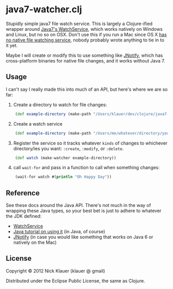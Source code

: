 # java7-watcher.clj

Stupidly simple java7 file watch service.  This is largely a Clojure-ified wrapper around [Java7's WatchService](http://docs.oracle.com/javase/tutorial/essential/io/notification.html), which works natively on Windows and Linux, but no so on OSX.  Don't use this if you run a Mac since OS X [has no native file watching service](http://stackoverflow.com/a/11182515/7008), nobody probably wrote anything to tie in to it yet.

Maybe I will create or modify this to use something like [JNotify](http://jnotify.sourceforge.net/), which has cross-platform binaries for native file changes, and it works without Java 7.

## Usage

I can't say I really made this into much of an API, but here's where we are so far:

1. Create a directory to watch for file changes:

```clj
    (def example-directory (make-path "/Users/klauer/dev/clojure/java7-watcher.clj/watchabledir"))
```

2. Create a watch service

```clj
    (def example-directory (make-path "/Users/me/whatever/directory/you/want"))
```


3. Register the service so it tracks whatever `kinds` of changes to whichever directory/ies you want: `:create`, `:modify`, or `:delete`.

```clj
    (def watch (make-watcher example-directory))
```


4. call `wait-for` and pass in a function to call when something changes:

```clj
    (wait-for watch #(println "Oh Happy Day"))
```

## Reference

See these docs around the Java API.  There's not much in the way of wrapping these Java types, so your best bet is just to adhere to whatever the JDK defined:

  * [WatchService](http://docs.oracle.com/javase/7/docs/api/index.html?java/nio/file/WatchService.html)
  * [Java tutorial on using it](http://docs.oracle.com/javase/tutorial/essential/io/notification.html) (in Java, of course)
  * [JNotify](http://jnotify.sourceforge.net/)  (in case you would like something that works on Java 6 or natively on the Mac)

## License

Copyright © 2012 Nick Klauer (klauer @ gmail)

Distributed under the Eclipse Public License, the same as Clojure.
